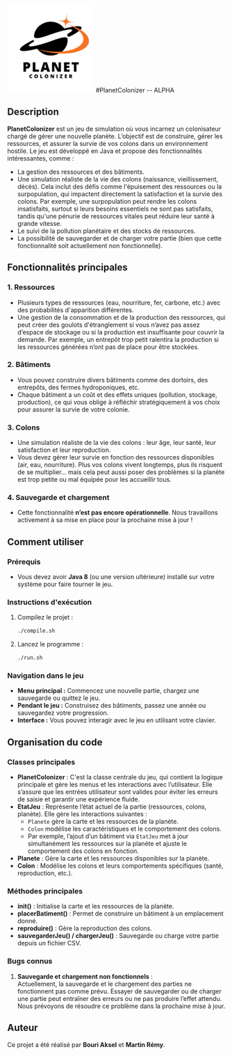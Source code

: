 <img src="Planet.png" alt="PlanetColonizer" width="200" height="200"> #PlanetColonizer -- ALPHA

## Description

**PlanetColonizer** est un jeu de simulation où vous incarnez un colonisateur chargé de gérer une nouvelle planète. L’objectif est de construire, gérer les ressources, et assurer la survie de vos colons dans un environnement hostile. Le jeu est développé en Java et propose des fonctionnalités intéressantes, comme :

-   La gestion des ressources et des bâtiments.
-   Une simulation réaliste de la vie des colons (naissance, vieillissement, décès). Cela inclut des défis comme l'épuisement des ressources ou la surpopulation, qui impactent directement la satisfaction et la survie des colons. Par exemple, une surpopulation peut rendre les colons insatisfaits, surtout si leurs besoins essentiels ne sont pas satisfaits, tandis qu'une pénurie de ressources vitales peut réduire leur santé à grande vitesse.
-   Le suivi de la pollution planétaire et des stocks de ressources.
-   La possibilité de sauvegarder et de charger votre partie (bien que cette fonctionnalité soit actuellement non fonctionnelle).

## Fonctionnalités principales

### 1. Ressources

-   Plusieurs types de ressources (eau, nourriture, fer, carbone, etc.) avec des probabilités d'apparition différentes.
-   Une gestion de la consommation et de la production des ressources, qui peut créer des goulots d'étranglement si vous n’avez pas assez d’espace de stockage ou si la production est insuffisante pour couvrir la demande. Par exemple, un entrepôt trop petit ralentira la production si les ressources générées n’ont pas de place pour être stockées.

### 2. Bâtiments

-   Vous pouvez construire divers bâtiments comme des dortoirs, des entrepôts, des fermes hydroponiques, etc.
-   Chaque bâtiment a un coût et des effets uniques (pollution, stockage, production), ce qui vous oblige à réfléchir stratégiquement à vos choix pour assurer la survie de votre colonie.

### 3. Colons

-   Une simulation réaliste de la vie des colons : leur âge, leur santé, leur satisfaction et leur reproduction.
-   Vous devez gérer leur survie en fonction des ressources disponibles (air, eau, nourriture). Plus vos colons vivent longtemps, plus ils risquent de se multiplier… mais cela peut aussi poser des problèmes si la planète est trop petite ou mal équipée pour les accueillir tous.

### 4. Sauvegarde et chargement

-   Cette fonctionnalité **n’est pas encore opérationnelle**. Nous travaillons activement à sa mise en place pour la prochaine mise à jour !

## Comment utiliser

### Prérequis

-   Vous devez avoir **Java 8** (ou une version ultérieure) installé sur votre système pour faire tourner le jeu.

### Instructions d'exécution

1. Compilez le projet :
    ```bash
    ./compile.sh
    ```
2. Lancez le programme :
    ```bash
    ./run.sh
    ```

### Navigation dans le jeu

-   **Menu principal :** Commencez une nouvelle partie, chargez une sauvegarde ou quittez le jeu.
-   **Pendant le jeu :** Construisez des bâtiments, passez une année ou sauvegardez votre progression.
-   **Interface :** Vous pouvez interagir avec le jeu en utilisant votre clavier.

## Organisation du code

### Classes principales

-   **PlanetColonizer** : C'est la classe centrale du jeu, qui contient la logique principale et gère les menus et les interactions avec l’utilisateur. Elle s’assure que les entrées utilisateur sont valides pour éviter les erreurs de saisie et garantir une expérience fluide.
-   **EtatJeu** : Représente l’état actuel de la partie (ressources, colons, planète). Elle gère les interactions suivantes :
    -   `Planete` gère la carte et les ressources de la planète.
    -   `Colon` modélise les caractéristiques et le comportement des colons.
    -   Par exemple, l’ajout d’un bâtiment via `EtatJeu` met à jour simultanément les ressources sur la planète et ajuste le comportement des colons en fonction.
-   **Planete** : Gère la carte et les ressources disponibles sur la planète.
-   **Colon** : Modélise les colons et leurs comportements spécifiques (santé, reproduction, etc.).

### Méthodes principales

-   **init()** : Initialise la carte et les ressources de la planète.
-   **placerBatiment()** : Permet de construire un bâtiment à un emplacement donné.
-   **reproduire()** : Gère la reproduction des colons.
-   **sauvegarderJeu() / chargerJeu()** : Sauvegarde ou charge votre partie depuis un fichier CSV.

### Bugs connus

1. **Sauvegarde et chargement non fonctionnels** :  
   Actuellement, la sauvegarde et le chargement des parties ne fonctionnent pas comme prévu. Essayer de sauvegarder ou de charger une partie peut entraîner des erreurs ou ne pas produire l’effet attendu. Nous prévoyons de résoudre ce problème dans la prochaine mise à jour.

## Auteur

Ce projet a été réalisé par **Bouri Aksel** et **Martin Rémy**.
